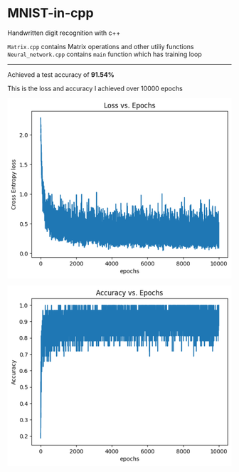 # MNIST-in-cpp
Handwritten digit recognition with c++  

`Matrix.cpp` contains Matrix operations and other utiliy functions  
`Neural_network.cpp` contains `main` function which has training loop  

<hr>

Achieved a test accuracy of **91.54%**

This is the loss and accuracy I achieved over 10000 epochs  

![loss](./logs/loss.png)

![accuracy](./logs/accuracy.png)
